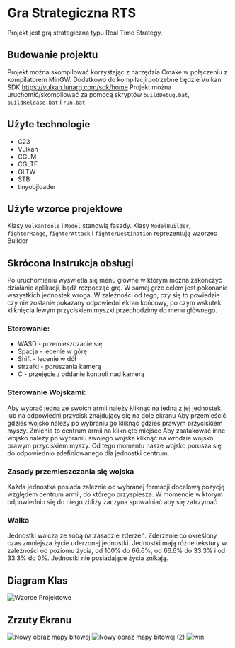 # Gra Strategiczna RTS
Projekt jest grą strategiczną typu Real Time Strategy.

## Budowanie projektu
Projekt można skompilować korzystając z narzędzia Cmake w połączeniu z kompilatorem MinGW.
Dodatkowo do kompilacji potrzebne będzie Vulkan SDK https://vulkan.lunarg.com/sdk/home
Projekt można uruchomić/skompilować za pomocą skryptów `buildDebug.bat`, `buildRelease.bat` i `run.bat`

## Użyte technologie
  * C23
  * Vulkan
  * CGLM
  * CGLTF
  * GLTW
  * STB
  * tinyobjloader

## Użyte wzorce projektowe
  Klasy `VulkanTools` i `Model` stanowią fasady.
  Klasy `ModelBuilder`, `fighterRange`, `fighterAttack` i `fighterDestination` reprezentują wzorzec Builder

## Skrócona Instrukcja obsługi
Po uruchomieniu wyświetla się menu główne w którym można zakończyć działanie aplikacji, bądź rozpocząć grę.
W samej grze celem jest pokonanie wszystkich jednostek wroga. W zależności od tego, czy się to powiedzie
czy nie zostanie pokazany odpowiedni ekran końcowy, po czym wskutek kliknięcia lewym przyciskiem myszki
przechodzimy do menu głównego.
### Sterowanie:
  * WASD - przemieszczanie się
  * Spacja - lecenie w górę
  * Shift - lecenie w dół
  * strzałki - poruszania kamerą
  * C - przejęcie / oddanie kontroli nad kamerą
### Sterowanie Wojskami:
  Aby wybrać jedną ze swoich armii należy kliknąć na jedną z jej jednostek lub na odpowiedni przycisk znajdujący się na dole ekranu
  Aby przemieścić gdzieś wojsko należy po wybraniu go kliknąć gdzieś prawym przyciskiem myszy. Zmienia to centrum armii na kliknięte miejsce
  Aby zaatakować inne wojsko należy po wybraniu swojego wojska kliknąć na wrodzie wojsko prawym przyciskiem myszy. Od tego momentu nasze wojsko porusza się do odpowiednio zdefiniowanego dla jednostki centrum.
### Zasady przemieszczania się wojska
  Każda jednostka posiada zależnie od wybranej formacji docelową pozycję względem centrum armii, do którego przyspiesza. W momencie w którym odpowiednio się do niego zbliży zaczyna spowalniać aby się zatrzymać
### Walka
  Jednostki walczą ze sobą na zasadzie zderzeń. Zderzenie co określony czas zmniejsza życie uderzonej jednostki. Jednostki mają różne tekstury w zależności od poziomu życia, od 100% do 66.6%, od 66.6% do 33.3% i od 33.3% do 0%. Jednostki nie posiadające życia znikają.
## Diagram Klas
![Wzorce Projektowe](https://github.com/user-attachments/assets/7393aacf-5bfe-44ac-adb9-739fc06070db)
## Zrzuty Ekranu
![Nowy obraz mapy bitowej](https://github.com/user-attachments/assets/e56b954a-259d-4d1f-8dfa-d4bce8fba502)
![Nowy obraz mapy bitowej (2)](https://github.com/user-attachments/assets/bfb2c3ca-14d6-4ec6-a133-7ac793c65a97)
![win](https://github.com/user-attachments/assets/85129632-959d-48bc-8ea7-b7954ef86d94)
